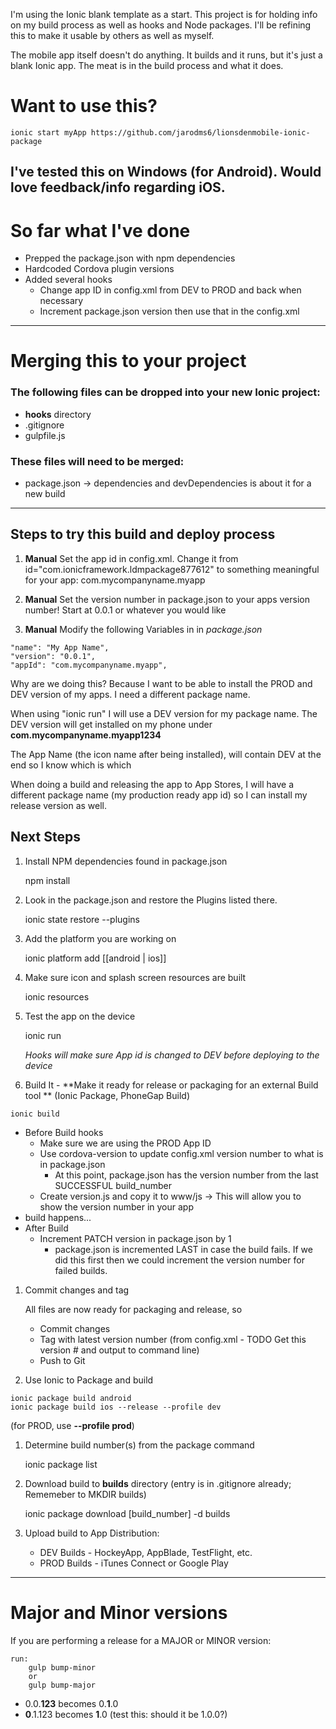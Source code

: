
I'm using the Ionic blank template as a start. This project is for holding info on my build process as well as hooks and Node packages. I'll be refining this to make it usable by others as well as myself.

The mobile app itself doesn't do anything. It builds and it runs, but it's just a blank Ionic app. The meat is in the build process and what it does.

# Want to use this?
```
ionic start myApp https://github.com/jarodms6/lionsdenmobile-ionic-package
```

## I've tested this on Windows (for Android). Would love feedback/info regarding iOS.

# So far what I've done
* Prepped the package.json with npm dependencies
* Hardcoded Cordova plugin versions
* Added several hooks
  * Change app ID in config.xml from DEV to PROD and back when necessary
  * Increment package.json version then use that in the config.xml

---
# Merging this to your project
### The following files can be dropped into your new Ionic project:
* **hooks** directory
* .gitignore
* gulpfile.js

### These files will need to be merged:
* package.json -> dependencies and devDependencies is about it for a new build

---
## Steps to try this build and deploy process

1. **Manual** Set the app id in config.xml. Change it from id="com.ionicframework.ldmpackage877612"
    to something meaningful for your app: com.mycompanyname.myapp

1. **Manual** Set the version number in package.json to your apps version number! Start at 0.0.1 or whatever you would like

1. **Manual** Modify the following Variables in in *package.json*

```
"name": "My App Name",
"version": "0.0.1",
"appId": "com.mycompanyname.myapp",

```

  Why are we doing this? Because I want to be able to install the PROD and DEV version of my apps. I need a different package name.

  When using "ionic run" I will use a DEV version for my package name. The DEV version will get installed on my phone under **com.mycompanyname.myapp1234**

  The App Name (the icon name after being installed), will contain DEV at the end so I know which is which

  When doing a build and releasing the app to App Stores, I will have a different package name (my production ready app id) so I can install my release version as well.

## Next Steps
1. Install NPM dependencies found in package.json

    npm install   

1. Look in the package.json and restore the Plugins  listed there.

    ionic state restore --plugins  

1. Add the platform you are working on

    ionic platform add [[android | ios]]

1. Make sure icon and splash screen resources are built

    ionic resources  

1. Test the app on the device

    ionic run   

   *Hooks will make sure App id is changed to DEV before deploying to the device*

1. Build It - **Make it ready for release or packaging for an external Build tool ** (Ionic Package, PhoneGap Build)
```
ionic build
```
  * Before Build hooks
    * Make sure we are using the PROD App ID
    * Use cordova-version to update config.xml version number to what is in package.json
      * At this point, package.json has the version number from the last SUCCESSFUL build_number
    * Create version.js and copy it to www/js -> This will allow you to show the version number in your app
  * build happens...
  * After Build
    * Increment PATCH version in package.json by 1
      * package.json is incremented LAST in case the build fails. If we did this first then we could increment the version number for failed builds.

1. Commit changes and tag

    All files are now ready for packaging and release, so
    * Commit changes
    * Tag with latest version number (from config.xml - TODO Get this version # and output to command line)
    * Push to Git

1. Use Ionic to Package and build
```
ionic package build android
ionic package build ios --release --profile dev
```
  (for PROD, use **--profile prod**)

1. Determine build number(s) from the package command

    ionic package list

1. Download build to **builds** directory (entry is in .gitignore already; Rememeber to MKDIR builds)

    ionic package download [build_number] -d builds

1. Upload build to App Distribution:
   * DEV Builds - HockeyApp, AppBlade, TestFlight, etc.
   * PROD Builds - iTunes Connect or Google Play        

---

# Major and Minor versions
If you are performing a release for a MAJOR or MINOR version:

    run:
        gulp bump-minor
        or
        gulp bump-major

* 0.0.**123** becomes 0.**1**.0
* **0**.1.123 becomes **1**.0 (test this: should it be 1.0.0?)
